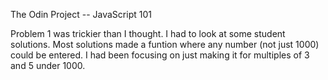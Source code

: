 The Odin Project -- JavaScript 101

Problem 1 was trickier than I thought. I had to look at some student solutions. Most solutions made a funtion where any number (not just 1000) could be entered. I had been focusing on just making it for multiples of 3 and 5 under 1000.

